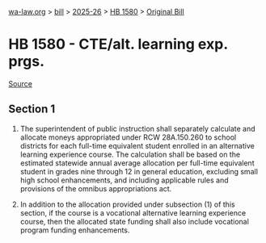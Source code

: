 [wa-law.org](/) > [bill](/bill/) > [2025-26](/bill/2025-26/) > [HB 1580](/bill/2025-26/hb/1580/) > [Original Bill](/bill/2025-26/hb/1580/1/)

# HB 1580 - CTE/alt. learning exp. prgs.

[Source](http://lawfilesext.leg.wa.gov/biennium/2025-26/Pdf/Bills/House%20Bills/1580.pdf)

## Section 1
1. The superintendent of public instruction shall separately calculate and allocate moneys appropriated under RCW 28A.150.260 to school districts for each full-time equivalent student enrolled in an alternative learning experience course. The calculation shall be based on the estimated statewide annual average allocation per full-time equivalent student in grades nine through 12 in general education, excluding small high school enhancements, and including applicable rules and provisions of the omnibus appropriations act.

2. In addition to the allocation provided under subsection (1) of this section, if the course is a vocational alternative learning experience course, then the allocated state funding shall also include vocational program funding enhancements.
